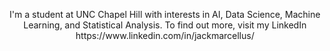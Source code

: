 <p align="center"> I'm a student at UNC Chapel Hill with interests in AI, Data Science, Machine Learning, and Statistical Analysis. To find out more, visit my LinkedIn https://www.linkedin.com/in/jackmarcellus/
